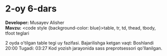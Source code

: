 # 2-oy 6-dars
<b>Developer:</b> Musayev Alisher <br>
<b>Mavzu:</b> <code style {background-color: blue}>table, tr, td, thead, tbody, tfoot</code> teglari

2 oyda o'tilgan table tegi uy fazifasi. Bajarilishga ketgan vaqt: Boshlandi 20:00 Tugadi: 03:27
Kod yozish jarayonida sass preprotsessori qo'llanilgan. 
